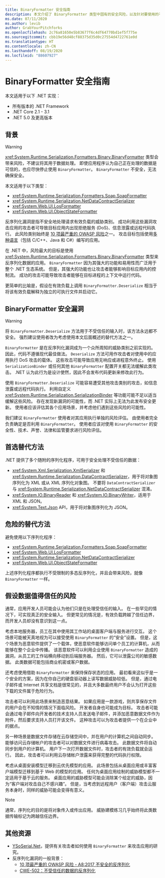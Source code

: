 ```yaml
---
title: BinaryFormatter 安全指南
description: 本文介绍了 BinaryFormatter 类型中固有的安全风险，以及针对要使用的不同序列化程序的建议。
ms.date: 07/11/2020
ms.author: levib
author: GrabYourPitchforks
ms.openlocfilehash: 2c76a81650e5b83677f6c4df64770bd1ef5f775e
ms.sourcegitcommit: cbb19e56d48cf88375d35d0c27554d4722761e0d
ms.translationtype: HT
ms.contentlocale: zh-CN
ms.lasthandoff: 08/19/2020
ms.locfileid: "88607927"
---
```

# <a name="binaryformatter-security-guide"></a>BinaryFormatter 安全指南

本文适用于以下 .NET 实现：

* 所有版本的 .NET Framework
* .NET Core 2.1 - 3.1
* .NET 5.0 及更高版本

## <a name="background"></a>背景

> [!WARNING]
> <xref:System.Runtime.Serialization.Formatters.Binary.BinaryFormatter> 类型会带来风险，不建议将其用于数据处理。 即使应用程序认为自己正在处理的数据是可信的，也应尽快停止使用 `BinaryFormatter`。 `BinaryFormatter` 不安全，无法确保安全。

本文适用于以下类型：

* <xref:System.Runtime.Serialization.Formatters.Soap.SoapFormatter>
* <xref:System.Runtime.Serialization.NetDataContractSerializer>
* <xref:System.Web.UI.LosFormatter>
* <xref:System.Web.UI.ObjectStateFormatter>

反序列化漏洞是指不安全地处理请求有效负载的威胁类别。 成功利用这些漏洞攻击应用的攻击者可导致目标应用内出现拒绝服务 (DoS)、信息泄露或远程代码执行。 此风险类别始终是 [10 项最严重的 OWASP 风险](https://owasp.org/www-project-top-ten/)之一。 攻击目标包括使用[多种语言](https://owasp.org/www-community/vulnerabilities/Deserialization_of_untrusted_data)（包括 C/C++、Java 和 C#）编写的应用。

在 .NET 中，风险最大的目标是使用 <xref:System.Runtime.Serialization.Formatters.Binary.BinaryFormatter> 类型来反序列化数据的应用。 `BinaryFormatter` 因为其强大的功能和易用性而广泛用于整个 .NET 生态系统。 但是，其强大的功能也让攻击者能够影响目标应用内的控制流。 成功的攻击可能导致攻击者能够在目标进程的上下文中运行代码。

更简单的比喻是，假设在有效负载上调用 `BinaryFormatter.Deserialize` 相当于将该有效负载解释为独立的可执行文件并启动它。

## <a name="binaryformatter-security-vulnerabilities"></a>BinaryFormatter 安全漏洞

> [!WARNING]
> 将 `BinaryFormatter.Deserialize` 方法用于不受信任的输入时，该方法永远都不安全。 强烈建议使用者改为考虑使用本文后面概述的替代方法之一。

`BinaryFormatter` 是在反序列化漏洞成为一个众所周知的威胁类别之前实现的。 因此，代码不遵循现代最佳做法。 `Deserialize` 方法可用作攻击者对使用中的应用执行 DoS 攻击的载体。 这些攻击可能导致应用无响应或进程意外终止。 使用 `SerializationBinder` 或任何其他 `BinaryFormatter` 配置开关都无法缓解此类攻击。 .NET 认为此行为是设计使然，因此不会发布代码更新来修改此行为。

使用 `BinaryFormatter.Deserialize` 可能容易遭受其他攻击类别的攻击，如信息泄露或远程代码执行。 利用自定义 <xref:System.Runtime.Serialization.SerializationBinder> 等功能可能不足以适当缓解这些风险。 存在发现新漏洞的可能性，而 .NET 实际上无法为此发布安全更新。 使用者应该评估其各个应用场景，并考虑他们遇到这些风险的可能性。

我们建议 `BinaryFormatter` 使用者对其应用执行单独的风险评估。 由使用者完全负责确定是否利用 `BinaryFormatter`。 使用者应该对使用 `BinaryFormatter` 的安全性、技术、声誉、法律和监管要求进行风险评估。

## <a name="preferred-alternatives"></a>首选替代方法

.NET 提供了多个随附的序列化程序，可用于安全处理不受信任的数据：

* <xref:System.Xml.Serialization.XmlSerializer> 和 <xref:System.Runtime.Serialization.DataContractSerializer>，用于将对象图序列化为 XML 或从 XML 序列化对象图。 不要将 `DataContractSerializer` 与 <xref:System.Runtime.Serialization.NetDataContractSerializer> 混淆。
* <xref:System.IO.BinaryReader> 和 <xref:System.IO.BinaryWriter>，适用于 XML 和 JSON。
* <xref:System.Text.Json> API，用于将对象图序列化为 JSON。

## <a name="dangerous-alternatives"></a>危险的替代方法

避免使用以下序列化程序：

* <xref:System.Runtime.Serialization.Formatters.Soap.SoapFormatter>
* <xref:System.Web.UI.LosFormatter>
* <xref:System.Runtime.Serialization.NetDataContractSerializer>
* <xref:System.Web.UI.ObjectStateFormatter>

上述序列化程序都执行不受限制的多态反序列化，并且会带来风险，就像 `BinaryFormatter` 一样。

## <a name="the-risks-of-assuming-data-to-be-trustworthy"></a>假设数据值得信任的风险

通常，应用开发人员可能会认为他们只是在处理受信任的输入。 在一些罕见的情况下，可实现真正的安全输入。 但更常见的情况是，有效负载跨越了信任边界，而开发人员却没有意识到这一点。

考虑本地服务器，员工在其中使用其工作站的桌面客户端与服务进行交互。 这个场景可能被天真地视为可以接受使用 `BinaryFormatter` 的“安全”设置。 但是，这个场景为恶意软件提供了一个载体，使恶意软件能够访问单个员工的计算机，从而能够在整个企业中传播。 该恶意软件可以利用企业使用 `BinaryFormatter` 造成的漏洞，从员工的工作站横向移动到后端服务器。 然后，它可以泄露公司的敏感数据。 此类数据可能包括商业机密或客户数据。

还考虑使用借助 `BinaryFormatter` 来保持保存状态的应用。 最初看来这似乎是一个安全的方案，因为在你自己的硬盘驱动器上读写数据威胁较低。 但是，通过电子邮件或 Internet 共享文档是很常见的，并且大多数最终用户不会认为打开这些下载的文件属于危险行为。

攻击者可以利用此场景来制造恶意结果。 如果应用是一款游戏，则共享保存文件的用户会在不知情的情况下面临风险。 开发者自身也可能成为目标。 攻击者可能会通过电子邮件向开发者的技术支持人员发送电子邮件，并添加恶意数据文件作为附件，然后要求支持人员打开该文件。 这种攻击可以为攻击者提供一个在企业中的据点。

另一种场景是数据文件存储在云存储空间中，并在用户的计算机之间自动同步。 能够访问云存储帐户的攻击者可以对数据文件进行病毒攻击。 此数据文件将自动同步到用户的计算机。 用户下一次打开数据文件时，攻击者的有效负载就会运行。 因此，攻击者可以利用云存储帐户泄露来获得完整的代码执行权限。

考虑从桌面安装模型迁移到云优先模型的应用。 此场景包括从桌面应用或丰富客户端模型迁移到基于 Web 的模型的应用。 任何为桌面应用绘制的威胁模型都不一定适用于基于云的服务。 桌面应用的威胁模型可能会消除某个给定的威胁，因为“客户端对攻击自己不感兴趣”。 但是，当考虑到远程用户（客户端）攻击云服务本身时，同样的威胁可能会变得有意义。

> [!NOTE]
> 通常，序列化的目的是将对象传入或传出应用。 威胁建模练习几乎始终将此类数据传输标记为跨越信任边界。

## <a name="further-resources"></a>其他资源

* [YSoSerial.Net](https://github.com/pwntester/ysoserial.net)，提供有关攻击者如何使用 `BinaryFormatter` 来攻击应用的研究。
* 反序列化漏洞的一般背景：
  * [10 项最严重的 OWASP 风险 - A8:2017 不安全的反序列化](https://owasp.org/www-project-top-ten/OWASP_Top_Ten_2017/Top_10-2017_A8-Insecure_Deserialization)
  * [CWE-502：不受信任的数据的反序列化](https://cwe.mitre.org/data/definitions/502.html)
